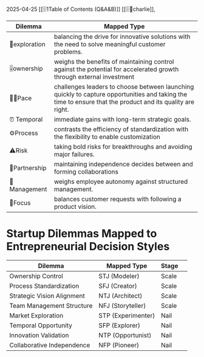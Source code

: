 2025-04-25
[[🗄️1Table of Contents (Q&A&B)]]
[[🗄️🧠charlie]], 

| Dilemma       | Mapped Type                                                                                                                                               |
| ------------- | --------------------------------------------------------------------------------------------------------------------------------------------------------- |
| 🔭exploration | balancing the drive for innovative solutions with the need to solve meaningful customer problems.                                                         |
| 🎚️ownership  | weighs the benefits of maintaining control against the potential for accelerated growth through external investment                                       |
| 🏃‍♀️Pace     | challenges leaders to choose between launching quickly to capture opportunities and taking the time to ensure that the product and its quality are right. |
| ⏰  Temporal   | immediate gains with long-term strategic goals.                                                                                                           |
| ⚙️Process     | contrasts the efficiency of standardization with the flexibility to enable customization                                                                  |
| ⚠️Risk        | taking bold risks for breakthroughs and avoiding major failures.                                                                                          |
| 👥Partnership | maintaining independence decides between and forming collaborations                                                                                       |
| 🤠Management  | weighs employee autonomy against structured management.                                                                                                   |
| 🎯Focus       | balances customer requests with following a product vision.                                                                                               |


# Startup Dilemmas Mapped to Entrepreneurial Decision Styles

| Dilemma                    | Mapped Type        | Stage |     |
| -------------------------- | ------------------ | ----- | --- |
| Ownership Control          | STJ (Modeler)      | Scale |     |
| Process Standardization    | SFJ (Creator)      | Scale |     |
| Strategic Vision Alignment | NTJ (Architect)    | Scale |     |
| Team Management Structure  | NFJ (Storyteller)  | Scale |     |
| Market Exploration         | STP (Experimenter) | Nail  |     |
| Temporal Opportunity       | SFP (Explorer)     | Nail  |     |
| Innovation Validation      | NTP (Opportunist)  | Nail  |     |
| Collaborative Independence | NFP (Pioneer)      | Nail  |     |
